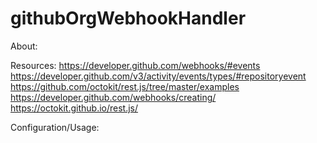 # githubOrgWebhookHandler

About:

Resources:
https://developer.github.com/webhooks/#events
https://developer.github.com/v3/activity/events/types/#repositoryevent
https://github.com/octokit/rest.js/tree/master/examples
https://developer.github.com/webhooks/creating/
https://octokit.github.io/rest.js/


Configuration/Usage:

